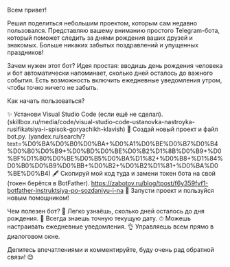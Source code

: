 Всем привет!

Решил поделиться небольшим проектом, которым сам недавно пользовался. Представляю вашему вниманию простого Telegram-бота, который поможет следить за днями рождения ваших друзей и знакомых. Больше никаких забытых поздравлений и упущенных праздников!

Зачем нужен этот бот?
Идея простая: вводишь день рождения человека и бот автоматически напоминает, сколько дней осталось до важного события. Есть возможность включить ежедневные уведомления утром, чтобы точно ничего не забыть.

Как начать пользоваться?

✨ Установи Visual Studio Code (если ещё не сделал). (skillbox.ru/media/code/visual-studio-code-ustanovka-nastroyka-rusifikatsiya-i-spisok-goryachikh-klavish)
📁 Создай новый проект и файл bot.py. (yandex.ru/search/?text=%D0%BA%D0%B0%D0%BA+%D0%A1%D0%BE%D0%B7%D0%B4%D0%B0%D0%B9+%D0%BD%D0%BE%D0%B2%D1%8B%D0%B9+%D0%BF%D1%80%D0%BE%D0%B5%D0%BA%D1%82+%D0%B8+%D1%84%D0%B0%D0%B9%D0%BB+%D0%B2+%D0%B2%D1%81+%D0%BA%D0%BE%D0%B4)
🖋 Скопируй мой код туда и замени токен бота на свой (токен берётся в BotFather). https://zabotov.ru/blog/tpost/f6y359fvf1-botfather-instruktsiya-po-sozdaniyu-i-na
🚀 Запусти проект и пользуйся новым помощником! 

Чем полезен бот?
🎉 Легко узнаёшь, сколько дней осталось до дня рождения.
📆 Всегда знаешь точную текущую дату.
⏱ Можешь настраивать ежедневные уведомления.
👌 Управляешь всем прямо в диалоговом окне.

Делитесь впечатлениями и комментируйте, буду очень рад обратной связи! 😊
